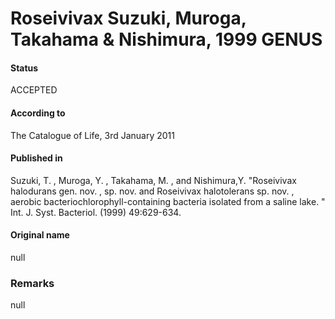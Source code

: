 Roseivivax Suzuki, Muroga, Takahama & Nishimura, 1999 GENUS
=======

#### Status
ACCEPTED

#### According to
The Catalogue of Life, 3rd January 2011

#### Published in
Suzuki, T. , Muroga, Y. , Takahama, M. , and Nishimura,Y. "Roseivivax halodurans gen. nov. , sp. nov. and Roseivivax halotolerans sp. nov. , aerobic bacteriochlorophyll-containing bacteria isolated from a saline lake. " Int. J. Syst. Bacteriol. (1999) 49:629-634.

#### Original name
null

### Remarks
null
